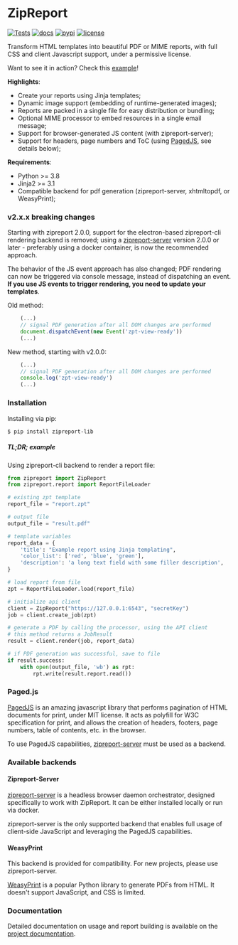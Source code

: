 # ZipReport

[![Tests](https://github.com/zipreport/zipreport/workflows/Tests/badge.svg?branch=master)](https://github.com/zipreport/zipreport/actions)
[![docs](https://readthedocs.org/projects/zipreport/badge/?version=latest)](https://zipreport.readthedocs.io/en/latest/)
[![pypi](https://img.shields.io/pypi/v/zipreport-lib.svg)](https://pypi.org/project/zipreport-lib/)
[![license](https://img.shields.io/pypi/l/zipreport-lib.svg)](https://github.com/zipreport/zipreport/blob/master/LICENSE)

Transform HTML templates into beautiful PDF or MIME reports, with full CSS and client Javascript support, under a
permissive license.

Want to see it in action? Check this [example](docs/samples/example_report.pdf)!

**Highlights**:

- Create your reports using Jinja templates;
- Dynamic image support (embedding of runtime-generated images);
- Reports are packed in a single file for easy distribution or bundling;
- Optional MIME processor to embed resources in a single email message;
- Support for browser-generated JS content (with zipreport-server);
- Support for headers, page numbers and ToC (using [PagedJS](https://pagedjs.org/), see details below);

**Requirements**:

- Python >= 3.8
- Jinja2 >= 3.1 
- Compatible backend for pdf generation (zipreport-server, xhtmltopdf, or WeasyPrint);

### v2.x.x breaking changes

Starting with zipreport 2.0.0, support for the electron-based zipreport-cli rendering backend is removed; using
a [zipreport-server](https://github.com/zipreport/zipreport-server) version 2.0.0 or later - preferably using a docker container,
is now the recommended approach.

The behavior of the JS event approach has also changed; PDF rendering can now be triggered via console message,
instead of dispatching an event. **If you use JS events to trigger rendering, you need to update your templates**.

Old method:
```javascript
    (...)
    // signal PDF generation after all DOM changes are performed
    document.dispatchEvent(new Event('zpt-view-ready'))
    (...)
```

New method, starting with v2.0.0:
```javascript
    (...)
    // signal PDF generation after all DOM changes are performed
    console.log('zpt-view-ready')
    (...)
```


### Installation

Installing via pip:
```shell script
$ pip install zipreport-lib
```

##### TL;DR; example

Using zipreport-cli backend to render a report file:
```python
from zipreport import ZipReport
from zipreport.report import ReportFileLoader

# existing zpt template
report_file = "report.zpt"

# output file
output_file = "result.pdf"

# template variables
report_data = {
    'title': "Example report using Jinja templating",
    'color_list': ['red', 'blue', 'green'],
    'description': 'a long text field with some filler description',
}

# load report from file
zpt = ReportFileLoader.load(report_file)

# initialize api client
client = ZipReport("https://127.0.0.1:6543", "secretKey")
job = client.create_job(zpt)

# generate a PDF by calling the processor, using the API client
# this method returns a JobResult
result = client.render(job, report_data)

# if PDF generation was successful, save to file
if result.success:
    with open(output_file, 'wb') as rpt:
        rpt.write(result.report.read())
```  

### Paged.js

[PagedJS](https://www.pagedjs.org/) is an amazing javascript library that performs pagination of HTML documents for print,
under MIT license. It acts as polyfill for W3C specification for print, and allows the creation of headers, footers,
page numbers, table of contents, etc. in the browser.

To use PagedJS capabilities, [zipreport-server](https://github.com/zipreport/zipreport-server) must be used as a backend.

### Available backends

#### Zipreport-Server

[zipreport-server](https://github.com/zipreport/zipreport-server) is a headless browser daemon orchestrator, designed specifically to work with ZipReport. It can be
either installed locally or run via docker.

zipreport-server is the only supported backend that enables full usage of client-side JavaScript and leveraging the PagedJS
capabilities. 

#### WeasyPrint

This backend is provided for compatibility. For new projects, please use zipreport-server.

[WeasyPrint](https://weasyprint.org/) is a popular Python library to generate PDFs from HTML. It doesn't support JavaScript,
and CSS is limited. 


### Documentation

Detailed documentation on usage and report building is available on the [project documentation](https://zipreport.readthedocs.io/en/latest/).


